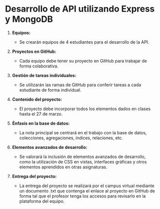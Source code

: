# Desarrollo de API utilizando Express y MongoDB

1. **Equipos:**
   - Se crearán equipos de 4 estudiantes para el desarrollo de la API. 
   
2. **Proyectos en GitHub:**
   - Cada equipo debe tener su proyecto en GitHub para trabajar de forma colaborativa.

3. **Gestión de tareas individuales:**
   - Se utilizarán las ramas de GitHub para conferir tareas a cada estudiante de forma individual.
   
4. **Contenido del proyecto:**
   - El proyecto debe incorporar todos los elementos dados en clases hasta el 27 de marzo. 

5. **Énfasis en la base de datos:**
   - La nota principal se centrará en el trabajo con la base de datos, colecciones, agregaciones, índices, relaciones, etc.

6. **Elementos avanzados de desarrollo:**
   - Se valorará la inclusión de elementos avanzados de desarrollo, como la utilización de CSS en vistas, interfaces gráficas y otros elementos aprendidos en otras asignaturas.

7. **Entrega del proyecto:**
   - La entrega del proyecto se realizará por el campus virtual mediante un documento .txt que contenga el enlace al proyecto en GitHub de forma tal que el profesor tenga los accesos para revisarlo en la plataforma del equipo.
